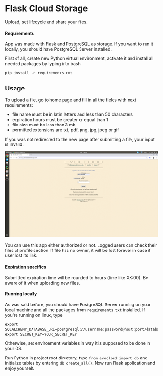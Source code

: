# Flask Cloud Storage

Upload, set lifecycle and share your files.

#### Requirements

App was made with Flask and PostgreSQL as storage. If you want to run it locally,
you should have PostgreSQL Server installed.

First of all, create new Python virtual environment, activate it and install
all needed packages by typing into bash:
    
    pip install -r requirements.txt
    
## Usage

To upload a file, go to home page and fill in all the fields with next requirements:

* file name must be in latin letters and less than 50 characters
* expiration hours must be greater or equal than 1
* file size must be less than 3 mb
* permitted extensions are txt, pdf, png, jpg, jpeg or gif

If you was not redirected to the new page after submitting a file,
 your input is invalid.

![alt text](https://github.com/fleischgewehr/sedmoe_oblako/blob/master/demo.gif?raw=true)

You can use this app either authorized or not. Logged users can check their files
at profile section. If file has no owner, it will be lost forever in case if
user lost its link.

#### Expiration specifics

Submitted expiration time will be rounded to hours (time like XX:00). Be aware 
of it when uploading new files.

#### Running locally

As was said before, you should have PostgreSQL Server running on your local
machine and all the packages from `requirements.txt` installed. If you're
running on linux, type 

    export SQLALCHEMY_DATABASE_URI=postgresql://username:password@host:port/database
    export SECRET_KEY=YOUR_SECRET_KEY
    
Otherwise, set environment variables in way it is supposed to be done in your OS.

Run Python in project root directory, type `from evocloud import db` and 
initialize tables by entering `db.create_all()`. Now run Flask application
and enjoy yourself.